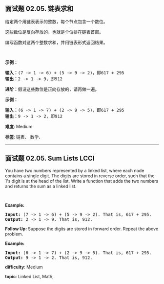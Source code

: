 <h2>面试题 02.05. 链表求和</h2><p>给定两个用链表表示的整数，每个节点包含一个数位。</p>
<p>这些数位是反向存放的，也就是个位排在链表首部。</p>
<p>编写函数对这两个整数求和，并用链表形式返回结果。</p>

<p>&nbsp;</p>

<p><strong>示例：</strong></p>

<pre>
<strong>输入：</strong>(7 -&gt; 1 -&gt; 6) + (5 -&gt; 9 -&gt; 2)，即617 + 295
<strong>输出：</strong>2 -&gt; 1 -&gt; 9，即912
</pre>

<p><strong>进阶：</strong>假设这些数位是正向存放的，请再做一遍。</p>

<p><strong>示例：</strong></p>

<pre>
<strong>输入：</strong>(6 -&gt; 1 -&gt; 7) + (2 -&gt; 9 -&gt; 5)，即617 + 295
<strong>输出：</strong>9 -&gt; 1 -&gt; 2，即912
</pre>
 **难度**: Medium

 **标签**: 链表、 数学、 


------

<h2>面试题 02.05. Sum Lists LCCI</h2><p>You have two numbers represented by a linked list, where each node contains a single digit. The digits are stored in reverse order, such that the 1&#39;s digit is at the head of the list. Write a function that adds the two numbers and returns the sum as a linked list.</p>

<p>&nbsp;</p>

<p><strong>Example: </strong></p>

<pre>
<strong>Input: </strong>(7 -&gt; 1 -&gt; 6) + (5 -&gt; 9 -&gt; 2). That is, 617 + 295.
<strong>Output: </strong>2 -&gt; 1 -&gt; 9. That is, 912.
</pre>

<p><strong>Follow Up:&nbsp;</strong>Suppose the digits are stored in forward order. Repeat the above problem.</p>

<p><strong>Example: </strong></p>

<pre>
<strong>Input: </strong>(6 -&gt; 1 -&gt; 7) + (2 -&gt; 9 -&gt; 5). That is, 617 + 295.
<strong>Output: </strong>9 -&gt; 1 -&gt; 2. That is, 912.
</pre>
 **difficulty**: Medium

 **topic**: Linked List, Math, 

